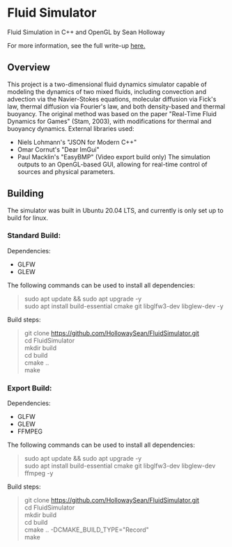 # Fluid Simulator
Fluid Simulation in C++ and OpenGL by Sean Holloway

For more information, see the full write-up [here.](https://blog.seanholloway.com/2021/09/09/fluid-dynamics-simulation-in-c-and-opengl/)

## Overview
This project is a two-dimensional fluid dynamics simulator capable of modeling the dynamics of two mixed fluids, including convection and advection via the Navier-Stokes equations, molecular diffusion via Fick's law, thermal diffusion via Fourier's law, and both density-based and thermal buoyancy. 
The original method was based on the paper "Real-Time Fluid Dynamics for Games" (Stam, 2003), with modifications for thermal and buoyancy dynamics.
External libraries used:
- Niels Lohmann's "JSON for Modern C++"
- Omar Cornut's "Dear ImGui"
- Paul Macklin's "EasyBMP" (Video export build only)
The simulation outputs to an OpenGL-based GUI, allowing for real-time control of sources and physical parameters.

## Building
The simulator was built in Ubuntu 20.04 LTS, and currently is only set up to build for linux.

### Standard Build:

Dependencies:
- GLFW
- GLEW

The following commands can be used to install all dependencies:
> sudo apt update && sudo apt upgrade -y <br>
> sudo apt install build-essential cmake git libglfw3-dev libglew-dev -y

Build steps:
> git clone https://github.com/HollowaySean/FluidSimulator.git<br>
> cd FluidSimulator<br>
> mkdir build<br>
> cd build<br>
> cmake ..<br>
> make

### Export Build:

Dependencies:
- GLFW
- GLEW
- FFMPEG

The following commands can be used to install all dependencies:
> sudo apt update && sudo apt upgrade -y <br>
> sudo apt install build-essential cmake git libglfw3-dev libglew-dev ffmpeg -y

Build steps:
> git clone https://github.com/HollowaySean/FluidSimulator.git<br>
> cd FluidSimulator<br>
> mkdir build<br>
> cd build<br>
> cmake .. -DCMAKE_BUILD_TYPE="Record"<br>
> make
